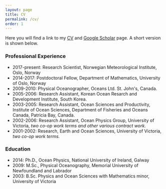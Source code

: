 ```yaml
---
layout: page
title: CV
permalink: /cv/
order: 1
---
```


Here you will find a link to my [CV](GJSutherland_CV.pdf) and [Google Scholar](https://scholar.google.no/citations?user=ChCG72gAAAAJ&hl=en) page. A short version is shown below.

### Professional Experience
+ 2017-present: Research Scientist, Norwegian Meteorological Institute, Oslo, Norway
+ 2014-2017:  Postdoctoral Fellow, Department of Mathematics, University of Oslo, Norway 
+ 2009-2010:  Physical Oceanographer, Oceans Ltd. St. John's, Canada. 
+ 2005-2006:  Research Assistant, Korean Ocean Resarch and Development Institute, South Korea.
+ 2003-2005: Research Assistant, Ocean Sciences and Productivity, Institute of Ocean Sciences, Department of Fisheries and Oceans Canada, Patricia Bay, Canada.
+ 2002-2006: Research Assistant, Ocean Physics Group, University of Victoria, _two co-op work terms and other various contract work._
+ 2001-2002: Research, Earth and Ocean Sciences, University of Victoria, *two co-op work terms.*

### Education
* 2014: Ph.D., Ocean Physics, National University of Ireland, Galway
* 2009: M.Sc., Physical Oceanography, Memorial University of Newfoundland and Labrador
* 2003: B.Sc. Physics and Ocean Sciences with Mathematics minor, University of Victoria


